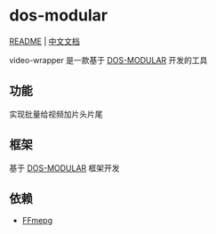 # dos-modular

[README](README.md) | [中文文档](README_zh.md)

video-wrapper 是一款基于 [DOS-MODULAR](https://github.com/PanXXHH/dos-modular) 开发的工具

## 功能
实现批量给视频加片头片尾

## 框架
基于 [DOS-MODULAR](https://github.com/PanXXHH/dos-modular) 框架开发

## 依赖
* [FFmepg](https://github.com/FFmpeg/FFmpeg)